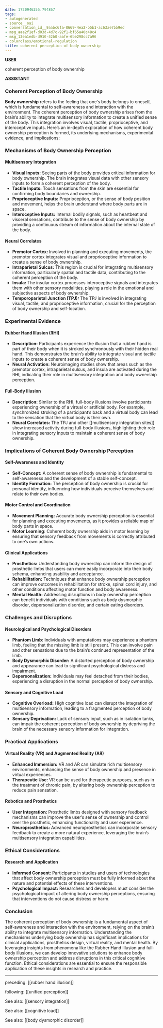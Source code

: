 ```yaml
---
date: 1720946355.794867
tags:
- autogenerated
- source__oai
- conversation_id__9aabc6fa-8669-4ea2-b5b1-ac63ae7bb9ed
- msg_aaa2f1ef-d03d-4d7c-92f1-bf65a40c48c4
- msg_13ea1edb-d910-42b0-aafe-6be298cc7a96
- colorclass/emotional-regulation
title: coherent perception of body ownership
---
```


**USER**

coherent perception of body ownership


**ASSISTANT**

### Coherent Perception of Body Ownership

**Body ownership** refers to the feeling that one's body belongs to oneself, which is fundamental to self-awareness and interaction with the environment. The coherent perception of body ownership arises from the brain’s ability to integrate multisensory information to create a unified sense of the body. This integration involves visual, tactile, proprioceptive, and interoceptive inputs. Here’s an in-depth exploration of how coherent body ownership perception is formed, its underlying mechanisms, experimental evidence, and implications:

### Mechanisms of Body Ownership Perception

#### Multisensory Integration
- **Visual Inputs:** Seeing parts of the body provides critical information for body ownership. The brain integrates visual data with other sensory inputs to form a coherent perception of the body.
- **Tactile Inputs:** Touch sensations from the skin are essential for confirming body boundaries and ownership.
- **Proprioceptive Inputs:** Proprioception, or the sense of body position and movement, helps the brain understand where body parts are in space.
- **Interoceptive Inputs:** Internal bodily signals, such as heartbeat and visceral sensations, contribute to the sense of body ownership by providing a continuous stream of information about the internal state of the body.

#### Neural Correlates
- **Premotor Cortex:** Involved in planning and executing movements, the premotor cortex integrates visual and proprioceptive information to create a sense of body ownership.
- **Intraparietal Sulcus:** This region is crucial for integrating multisensory information, particularly spatial and tactile data, contributing to the coherent perception of the body.
- **Insula:** The insular cortex processes interoceptive signals and integrates them with other sensory modalities, playing a role in the emotional and subjective aspects of body ownership.
- **Temporoparietal Junction (TPJ):** The TPJ is involved in integrating visual, tactile, and proprioceptive information, crucial for the perception of body ownership and self-location.

### Experimental Evidence

#### Rubber Hand Illusion (RHI)
- **Description:** Participants experience the illusion that a rubber hand is part of their body when it is stroked synchronously with their hidden real hand. This demonstrates the brain’s ability to integrate visual and tactile inputs to create a coherent sense of body ownership.
- **Neural Activation:** Neuroimaging studies show that areas such as the premotor cortex, intraparietal sulcus, and insula are activated during the RHI, indicating their role in multisensory integration and body ownership perception.

#### Full-Body Illusion
- **Description:** Similar to the RHI, full-body illusions involve participants experiencing ownership of a virtual or artificial body. For example, synchronized stroking of a participant’s back and a virtual body can lead to the sensation that the virtual body is their own.
- **Neural Correlates:** The TPJ and other [[multisensory integration sites]] show increased activity during full-body illusions, highlighting their role in integrating sensory inputs to maintain a coherent sense of body ownership.

### Implications of Coherent Body Ownership Perception

#### Self-Awareness and Identity
- **Self-Concept:** A coherent sense of body ownership is fundamental to self-awareness and the development of a stable self-concept.
- **Identity Formation:** The perception of body ownership is crucial for personal identity, influencing how individuals perceive themselves and relate to their own bodies.

#### Motor Control and Coordination
- **Movement Planning:** Accurate body ownership perception is essential for planning and executing movements, as it provides a reliable map of body parts in space.
- **Motor Learning:** Coherent body ownership aids in motor learning by ensuring that sensory feedback from movements is correctly attributed to one’s own actions.

#### Clinical Applications
- **Prosthetics:** Understanding body ownership can inform the design of prosthetic limbs that users can more easily incorporate into their body schema, enhancing usability and acceptance.
- **Rehabilitation:** Techniques that enhance body ownership perception can improve outcomes in rehabilitation for stroke, spinal cord injury, and other conditions affecting motor function and body awareness.
- **Mental Health:** Addressing disruptions in body ownership perception can benefit individuals with conditions such as body dysmorphic disorder, depersonalization disorder, and certain eating disorders.

### Challenges and Disruptions

#### Neurological and Psychological Disorders
- **Phantom Limb:** Individuals with amputations may experience a phantom limb, feeling that the missing limb is still present. This can involve pain and other sensations due to the brain’s continued representation of the limb.
- **Body Dysmorphic Disorder:** A distorted perception of body ownership and appearance can lead to significant psychological distress and impairment.
- **Depersonalization:** Individuals may feel detached from their bodies, experiencing a disruption in the normal perception of body ownership.

#### Sensory and Cognitive Load
- **Cognitive Overload:** High cognitive load can disrupt the integration of multisensory information, leading to a fragmented perception of body ownership.
- **Sensory Deprivation:** Lack of sensory input, such as in isolation tanks, can impair the coherent perception of body ownership by depriving the brain of the necessary sensory information for integration.

### Practical Applications

#### Virtual Reality (VR) and Augmented Reality (AR)
- **Enhanced Immersion:** VR and AR can simulate rich multisensory environments, enhancing the sense of body ownership and presence in virtual experiences.
- **Therapeutic Use:** VR can be used for therapeutic purposes, such as in the treatment of chronic pain, by altering body ownership perception to reduce pain sensation.

#### Robotics and Prosthetics
- **User Integration:** Prosthetic limbs designed with sensory feedback mechanisms can improve the user’s sense of ownership and control over the prosthetic, enhancing functionality and user experience.
- **Neuroprosthetics:** Advanced neuroprosthetics can incorporate sensory feedback to create a more natural experience, leveraging the brain’s multisensory integration capabilities.

### Ethical Considerations

#### Research and Application
- **Informed Consent:** Participants in studies and users of technologies that affect body ownership perception must be fully informed about the nature and potential effects of these interventions.
- **Psychological Impact:** Researchers and developers must consider the psychological impact of altering body ownership perceptions, ensuring that interventions do not cause distress or harm.

### Conclusion

The coherent perception of body ownership is a fundamental aspect of self-awareness and interaction with the environment, relying on the brain’s ability to integrate multisensory information. Understanding the mechanisms underlying body ownership has significant implications for clinical applications, prosthetics design, virtual reality, and mental health. By leveraging insights from phenomena like the Rubber Hand Illusion and full-body illusions, we can develop innovative solutions to enhance body ownership perception and address disruptions in this critical cognitive function. Ethical considerations are essential to ensure the responsible application of these insights in research and practice.


---

preceding: [[rubber hand illusion]]  


following: [[unified perception]]

See also: [[sensory integration]]


See also: [[cognitive load]]


See also: [[body dysmorphic disorder]]